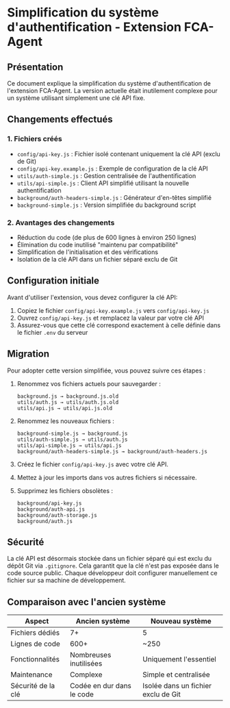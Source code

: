 # Simplification du système d'authentification - Extension FCA-Agent

## Présentation

Ce document explique la simplification du système d'authentification de l'extension FCA-Agent. La version actuelle était inutilement complexe pour un système utilisant simplement une clé API fixe.

## Changements effectués

### 1. Fichiers créés
- `config/api-key.js` : Fichier isolé contenant uniquement la clé API (exclu de Git)
- `config/api-key.example.js` : Exemple de configuration de la clé API
- `utils/auth-simple.js` : Gestion centralisée de l'authentification
- `utils/api-simple.js` : Client API simplifié utilisant la nouvelle authentification
- `background/auth-headers-simple.js` : Générateur d'en-têtes simplifié
- `background-simple.js` : Version simplifiée du background script

### 2. Avantages des changements
- Réduction du code (de plus de 600 lignes à environ 250 lignes)
- Élimination du code inutilisé "maintenu par compatibilité"
- Simplification de l'initialisation et des vérifications
- Isolation de la clé API dans un fichier séparé exclu de Git

## Configuration initiale

Avant d'utiliser l'extension, vous devez configurer la clé API:

1. Copiez le fichier `config/api-key.example.js` vers `config/api-key.js`
2. Ouvrez `config/api-key.js` et remplacez la valeur par votre clé API
3. Assurez-vous que cette clé correspond exactement à celle définie dans le fichier `.env` du serveur

## Migration

Pour adopter cette version simplifiée, vous pouvez suivre ces étapes :

1. Renommez vos fichiers actuels pour sauvegarder :
   ```
   background.js → background.js.old
   utils/auth.js → utils/auth.js.old
   utils/api.js → utils/api.js.old
   ```

2. Renommez les nouveaux fichiers :
   ```
   background-simple.js → background.js
   utils/auth-simple.js → utils/auth.js
   utils/api-simple.js → utils/api.js
   background/auth-headers-simple.js → background/auth-headers.js
   ```

3. Créez le fichier `config/api-key.js` avec votre clé API.

4. Mettez à jour les imports dans vos autres fichiers si nécessaire.

5. Supprimez les fichiers obsolètes :
   ```
   background/api-key.js
   background/auth-api.js
   background/auth-storage.js
   background/auth.js
   ```

## Sécurité

La clé API est désormais stockée dans un fichier séparé qui est exclu du dépôt Git via `.gitignore`. Cela garantit que la clé n'est pas exposée dans le code source public. Chaque développeur doit configurer manuellement ce fichier sur sa machine de développement.

## Comparaison avec l'ancien système

| Aspect | Ancien système | Nouveau système |
|--------|---------------|----------------|
| Fichiers dédiés | 7+ | 5 |
| Lignes de code | 600+ | ~250 |
| Fonctionnalités | Nombreuses inutilisées | Uniquement l'essentiel |
| Maintenance | Complexe | Simple et centralisée |
| Sécurité de la clé | Codée en dur dans le code | Isolée dans un fichier exclu de Git |
